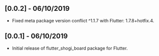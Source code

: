 ## [0.0.2] - 06/10/2019

* Fixed meta package version conflict ^1.1.7 with Flutter: 1.7.8+hotfix.4.

## [0.0.1] - 06/10/2019

* Initial release of flutter_shogi_board package for Flutter.
